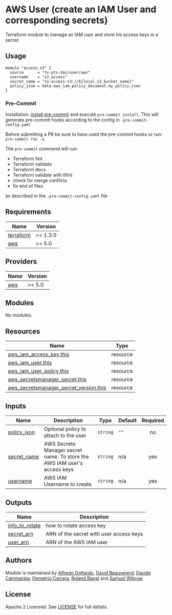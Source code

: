 # AWS User (create an IAM User and corresponding secrets)

Terraform module to manage an IAM user and store his access keys in a secret

## Usage

```hcl
module "access_s3" {
  source      = "tx-pts-dai/user/aws"
  username    = "s3_access"
  secret_name = "to-access-s3://${local.s3_bucket_name}"
  policy_json = data.aws_iam_policy_document.my_policy.json
}

```

### Pre-Commit

Installation: [install pre-commit](https://pre-commit.com/) and execute `pre-commit install`. This will generate pre-commit hooks according to the config in `.pre-commit-config.yaml`

Before submitting a PR be sure to have used the pre-commit hooks or run: `pre-commit run -a`

The `pre-commit` command will run:

- Terraform fmt
- Terraform validate
- Terraform docs
- Terraform validate with tflint
- check for merge conflicts
- fix end of files

as described in the `.pre-commit-config.yaml` file

<!-- BEGINNING OF PRE-COMMIT-TERRAFORM DOCS HOOK -->
## Requirements

| Name | Version |
|------|---------|
| <a name="requirement_terraform"></a> [terraform](#requirement\_terraform) | >= 1.3.0 |
| <a name="requirement_aws"></a> [aws](#requirement\_aws) | >= 5.0 |

## Providers

| Name | Version |
|------|---------|
| <a name="provider_aws"></a> [aws](#provider\_aws) | >= 5.0 |

## Modules

No modules.

## Resources

| Name | Type |
|------|------|
| [aws_iam_access_key.this](https://registry.terraform.io/providers/hashicorp/aws/latest/docs/resources/iam_access_key) | resource |
| [aws_iam_user.this](https://registry.terraform.io/providers/hashicorp/aws/latest/docs/resources/iam_user) | resource |
| [aws_iam_user_policy.this](https://registry.terraform.io/providers/hashicorp/aws/latest/docs/resources/iam_user_policy) | resource |
| [aws_secretsmanager_secret.this](https://registry.terraform.io/providers/hashicorp/aws/latest/docs/resources/secretsmanager_secret) | resource |
| [aws_secretsmanager_secret_version.this](https://registry.terraform.io/providers/hashicorp/aws/latest/docs/resources/secretsmanager_secret_version) | resource |

## Inputs

| Name | Description | Type | Default | Required |
|------|-------------|------|---------|:--------:|
| <a name="input_policy_json"></a> [policy\_json](#input\_policy\_json) | Optional policy to attach to the user | `string` | `""` | no |
| <a name="input_secret_name"></a> [secret\_name](#input\_secret\_name) | AWS Secrets Manager secret name. To store the AWS IAM user's access keys | `string` | n/a | yes |
| <a name="input_username"></a> [username](#input\_username) | AWS IAM Username to create | `string` | n/a | yes |

## Outputs

| Name | Description |
|------|-------------|
| <a name="output_info_to_rotate"></a> [info\_to\_rotate](#output\_info\_to\_rotate) | how to rotate access key |
| <a name="output_secret_arn"></a> [secret\_arn](#output\_secret\_arn) | ARN of the secret with user access keys |
| <a name="output_user_arn"></a> [user\_arn](#output\_user\_arn) | ARN of the AWS IAM user |
<!-- END OF PRE-COMMIT-TERRAFORM DOCS HOOK -->

## Authors

Module is maintained by [Alfredo Gottardo](https://github.com/AlfGot), [David Beauvererd](https://github.com/Davidoutz), [Davide Cammarata](https://github.com/DCamma), [Demetrio Carrara](https://github.com/sgametrio), [Roland Bapst](https://github.com/rbapst-tamedia) and [Samuel Wibrow](https://github.com/swibrow)

## License

Apache 2 Licensed. See [LICENSE](LICENSE) for full details.
